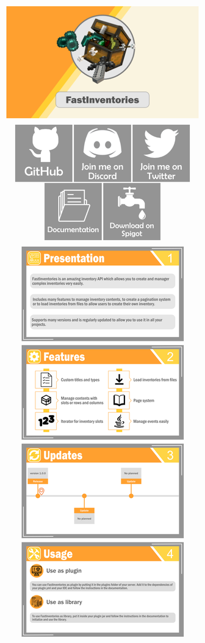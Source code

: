 <div align="center">
  <img src="https://github.com/Syr0ws/FastInventories/blob/master/logos/head.png"/>
  <p> </p>
  <a href="https://github.com/Syr0ws/FastInventories"><img src="https://github.com/Syr0ws/FastInventories/blob/master/logos/github.png"/></a>
  <a href=""><img src="https://github.com/Syr0ws/FastInventories/blob/master/logos/discord.png"/></a>
  <a href="https://twitter.com/Syr0ws"><img src="https://github.com/Syr0ws/FastInventories/blob/master/logos/twitter.png"/></a>
  <a href="https://syrows.gitbook.io/fastinventories/"><img src="https://github.com/Syr0ws/FastInventories/blob/master/logos/documentation.png"/></a>
  <a href=""><img src="https://github.com/Syr0ws/FastInventories/blob/master/logos/spigot.png"/></a>
  <p> </p>
  <img src="https://github.com/Syr0ws/FastInventories/blob/master/logos/body.png"/>
</div>
